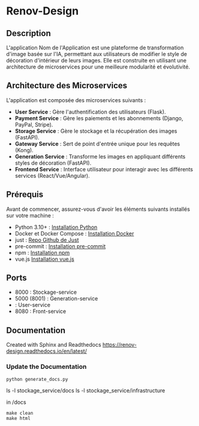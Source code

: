 # Renov-Design

## Description
L'application Nom de l'Application est une plateforme de transformation d'image basée sur l'IA, permettant aux utilisateurs de modifier le style de décoration d'intérieur de leurs images. Elle est construite en utilisant une architecture de microservices pour une meilleure modularité et évolutivité.

##  Architecture des Microservices
   L'application est composée des microservices suivants :

- **User Service** : Gère l'authentification des utilisateurs (Flask).
- **Payment Service** : Gère les paiements et les abonnements (Django, PayPal, Stripe).
- **Storage Service** : Gère le stockage et la récupération des images (FastAPI).
- **Gateway Service** : Sert de point d'entrée unique pour les requêtes (Kong).
- **Generation Service** : Transforme les images en appliquant différents styles de décoration (FastAPI).
- **Frontend Service** : Interface utilisateur pour interagir avec les différents services (React/Vue/Angular).

## Prérequis
Avant de commencer, assurez-vous d'avoir les éléments suivants installés sur votre machine :

- Python 3.10+ : [Installation Python](https://www.python.org/downloads/)
- Docker et Docker Compose : [Installation Docker](https://docs.docker.com/engine/install/)
- just : [Repo Github de Just](https://github.com/casey/just)
- pre-commit : [Installation pre-commit](https://pre-commit.com/)
- npm : [Installation npm](https://docs.npmjs.com/cli/v10/commands/npm-install)
- vue.js [Installation vue.js](https://vuejs.org/guide/quick-start)
## Ports

- 8000 : Stockage-service
- 5000 (8001) : Generation-service
-  : User-service
- 8080 : Front-service

## Documentation
Created with Sphinx and Readthedocs
https://renov-design.readthedocs.io/en/latest/
### Update the Documentation 
``` 
python generate_docs.py 
```
ls -l stockage_service/docs
ls -l stockage_service/infrastructure

in /docs
```
make clean
make html
```